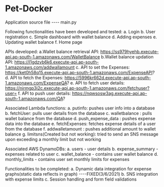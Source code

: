 # Pet-Docker
Application source file ---- main.py

Following functionalities have been developed and tested: a. Login b. User registration c. Simple dashboard with wallet balance d. Adding expenses e. Updating wallet balance f. Home page

APIs developed: a.Wallet balance retrieval API: https://ss979hyehb.execute-api.ap-south-1.amazonaws.com/WalletBalance b.Wallet balance updation API: https://l1gdzvb6k6.execute-api.ap-south-1.amazonaws.com/addwallamount c. API to set the Expenses: https://ket0h58q15.execute-api.ap-south-1.amazonaws.com/ExpenseAPI? d. API to fetch the Expenses: https://5996kr662d.execute-api.ap-south-1.amazonaws.com/ExpenseQA? e. API to fetch user details: https://nirmgp3j2c.execute-api.ap-south-1.amazonaws.com/fetchuser?user= f. API to push user details: https://nqwsosw3ag.execute-api.ap-south-1.amazonaws.com/QA?

Associated Lambda functions: a. putinfo: pushes user info into a database b. fetchUser: pulls user details from the database c. walletbalance : pulls wallet balance from the database d. push_expense_data : pushes expense data into the database e. fetchExpenses: fetches expense details of a user from the database f. addwalletamount : pushes additional amount to wallet balance g. limitsns(Created but not working): tried to send an SNS message upon exceeding a monthly limit but not working

Associated AWS DynamoDBs: a. users - user details b. expense_summary - expenses related to user c. wallet_balance - contains user wallet balance d. monthly_limits - contains user set monthly limits for expenses

Functionalities to be completed: a. Dynamic data integration for expense graphs(static data reflects in graph) ----FIXED(3/6/2021) b. SNS integration with expense limits c. Session handling and form field validations
